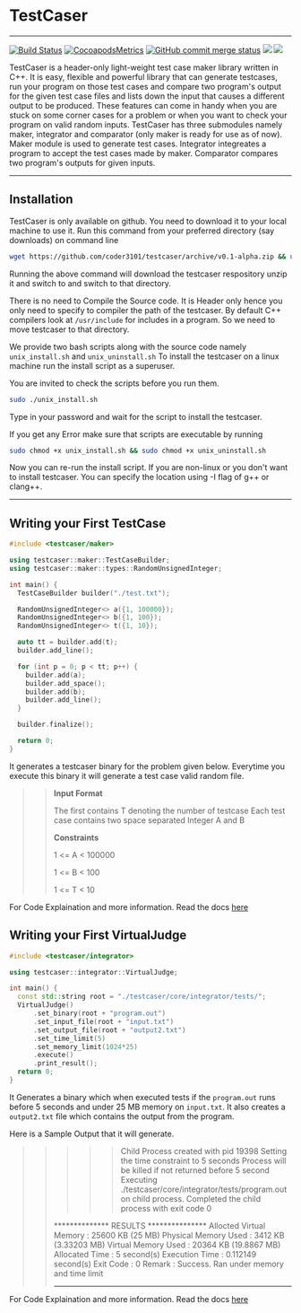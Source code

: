 # TestCaser

---
[![Build Status](https://travis-ci.org/coder3101/testcaser.svg?branch=master)](https://travis-ci.org/coder3101/testcaser) 
[![CocoapodsMetrics](https://img.shields.io/cocoapods/metrics/doc-percent/AFNetworking.svg)](https://coder3101.github.io/testcaser) 
[![GitHub commit merge status](https://img.shields.io/github/commit-status/badges/shields/master/5d4ab86b1b5ddfb3c4a70a70bd19932c52603b8c.svg)](https://coder3101.github.io/testcaser) 
[![](https://img.shields.io/hexpm/l/plug.svg)](https://github.com/coder3101/testcaser/blob/master/LICENSE) 
[![](https://img.shields.io/badge/release-v0.1--alpha-blue.svg)](https://github.com/coder3101/testcaser/releases/tag/v0.1-alpha)




TestCaser is a header-only light-weight test case maker library written in C++. It is easy, flexible and powerful library that can generate testcases, run your program on those test cases and compare two program's output for the given test case files and lists down the input that causes a different output to be produced. These features can come in handy when you are stuck on some corner cases for a problem or when you want to check your program on valid random inputs. TestCaser has three submodules namely maker, integrator and comparator (only maker is ready for use as of now). Maker module is used to generate test cases. Integrator integreates a program to accept the test cases made by maker. Comparator compares two program's outputs for given inputs.

---

## Installation

TestCaser is only available on github. You need to download it to your local machine to use it.
Run this command from your preferred directory (say downloads) on command line

```bash
wget https://github.com/coder3101/testcaser/archive/v0.1-alpha.zip && unzip v0.1-alpha.zip && cd testcaser-0.1-alpha
```

Running the above command will download the testcaser respository unzip it and switch to and switch to that directory.

There is no need to Compile the Source code. It is Header only hence you only need to specify to compiler the path of the testcaser. By default C++ compilers look at `/usr/include` for includes in a program. So we need to move testcaser to that directory.

We provide two bash scripts along with the source code namely `unix_install.sh` and `unix_uninstall.sh` To install the testcaser on a linux machine run the install script as a superuser.

You are invited to check the scripts before you run them.

```bash
sudo ./unix_install.sh
```

Type in your password and wait for the script to install the testcaser.

If you get any Error make sure that scripts are executable by running

```bash
sudo chmod +x unix_install.sh && sudo chmod +x unix_uninstall.sh
```

Now you can re-run the install script. If you are non-linux or you don't want to install testcaser. You can specify the location using -I flag of g++ or clang++.

---

## Writing your First TestCase

```cpp
#include <testcaser/maker>

using testcaser::maker::TestCaseBuilder;
using testcaser::maker::types::RandomUnsignedInteger;

int main() {
  TestCaseBuilder builder("./test.txt");

  RandomUnsignedInteger<> a({1, 100000});
  RandomUnsignedInteger<> b({1, 100});
  RandomUnsignedInteger<> t({1, 10});

  auto tt = builder.add(t);
  builder.add_line();

  for (int p = 0; p < tt; p++) {
    builder.add(a);
    builder.add_space();
    builder.add(b);
    builder.add_line();
  }

  builder.finalize();

  return 0;
}
```

It generates a testcaser binary for the problem given below. Everytime you execute this binary it will generate a test case valid random file.

>> **Input Format**
>> 
>> The first contains T denoting the number of testcase Each test case contains two space
>> separated Integer A and B
>>
>> **Constraints**
>>
>> 1 <= A < 100000
>>
>> 1 <= B < 100
>>
>> 1 <= T < 10

For Code Explaination and more information. Read the docs [here](https://coder3101.github.io/testcaser)

## Writing your First VirtualJudge

```cpp
#include <testcaser/integrator>

using testcaser::integrator::VirtualJudge;

int main() {
  const std::string root = "./testcaser/core/integrator/tests/";
  VirtualJudge()
      .set_binary(root + "program.out")
      .set_input_file(root + "input.txt")
      .set_output_file(root + "output2.txt")
      .set_time_limit(5)
      .set_memory_limit(1024*25)
      .execute()
      .print_result();
  return 0;
}
```

It Generates a binary which when executed tests if the `program.out` runs before 5 seconds and under 25 MB memory on `input.txt`. It also creates a `output2.txt` file which contains
the output from the program. 

Here is a Sample Output that it will generate.

>> >>> Child Process created with pid 19398
>> >>> Setting the time constraint to 5 seconds
>> >>> Process will be killed if not returned before 5 second
>> >>> Executing ./testcaser/core/integrator/tests/program.out on child process.
>> >>> Completed the child process with exit code 0
>>
>> ************** RESULTS ***************
>> Allocted Virtual Memory : 25600 KB (25 MB)
>> Physical Memory Used    : 3412 KB (3.33203 MB)
>> Virtual Memory Used     : 20364 KB (19.8867 MB)
>> Allocated Time          : 5 second(s)
>> Execution Time          : 0.112149 second(s)
>> Exit Code               : 0
>> Remark                  : Success. Ran under memory and time limit
>> ***************************************

For Code Explaination and more information. Read the docs [here](https://coder3101.github.io/testcaser)
